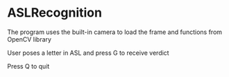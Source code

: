 # ASLRecognition

The program uses the built-in camera to load the frame and functions from OpenCV library

User poses a letter in ASL and press G to receive verdict

Press Q to quit

